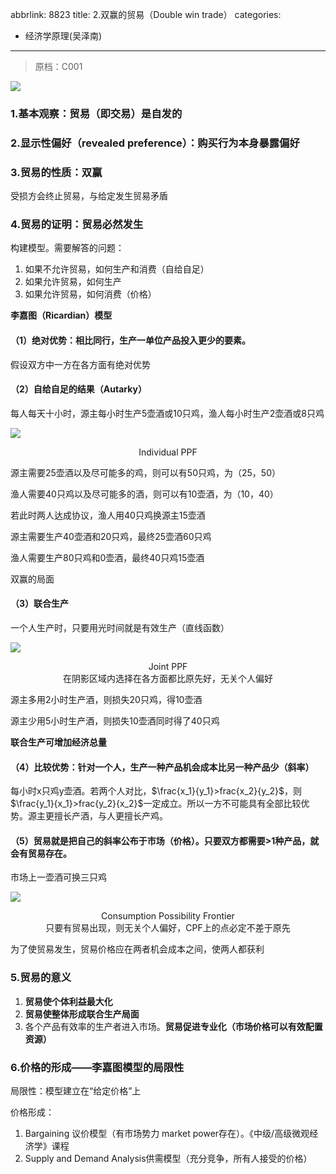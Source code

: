 abbrlink: 8823
title: 2.双赢的贸易（Double win trade）
categories:
  - 经济学原理(吴泽南)
---
> 原档：C001

![](C001.png)

### 1.基本观察：贸易（即交易）是自发的

### 2.显示性偏好（revealed preference）：购买行为本身暴露偏好

### 3.贸易的性质：双赢

受损方会终止贸易，与给定发生贸易矛盾

### 4.贸易的证明：贸易必然发生

构建模型。需要解答的问题：

1. 如果不允许贸易，如何生产和消费（自给自足）
2. 如果允许贸易，如何生产
3. 如果允许贸易，如何消费（价格）

**李嘉图（Ricardian）模型**

#### （1）绝对优势：相比同行，生产一单位产品投入更少的要素。

假设双方中一方在各方面有绝对优势

#### （2）自给自足的结果（Autarky）

每人每天十小时，源主每小时生产5壶酒或10只鸡，渔人每小时生产2壶酒或8只鸡

![](C001-1.png)

<center>Individual PPF</center>

源主需要25壶酒以及尽可能多的鸡，则可以有50只鸡，为（25，50）

渔人需要40只鸡以及尽可能多的酒，则可以有10壶酒，为（10，40）

若此时两人达成协议，渔人用40只鸡换源主15壶酒

源主需要生产40壶酒和20只鸡，最终25壶酒60只鸡

渔人需要生产80只鸡和0壶酒，最终40只鸡15壶酒

双赢的局面

#### （3）联合生产

一个人生产时，只要用光时间就是有效生产（直线函数）

![](C001-2.png)

<center>Joint PPF<br>在阴影区域内选择在各方面都比原先好，无关个人偏好</center>

源主多用2小时生产酒，则损失20只鸡，得10壶酒

源主少用5小时生产酒，则损失10壶酒同时得了40只鸡

**联合生产可增加经济总量**

#### （4）比较优势：针对一个人，生产一种产品机会成本比另一种产品少（斜率）

每小时x只鸡y壶酒。若两个人对比，$\frac{x_1}{y_1}>frac{x_2}{y_2}$，则$\frac{y_1}{x_1}>frac{y_2}{x_2}$一定成立。所以一方不可能具有全部比较优势。源主更擅长产酒，与人更擅长产鸡。

#### （5）贸易就是把自己的斜率公布于市场（价格）。只要双方都需要>1种产品，就会有贸易存在。

市场上一壶酒可换三只鸡

![](C001-3.png)

<center>Consumption Possibility Frontier<br>只要有贸易出现，则无关个人偏好，CPF上的点必定不差于原先</center>

为了使贸易发生，贸易价格应在两者机会成本之间，使两人都获利

### 5.贸易的意义

1. **贸易使个体利益最大化**
2. **贸易使整体形成联合生产局面**
3. 各个产品有效率的生产者进入市场。**贸易促进专业化（市场价格可以有效配置资源）**

### 6.价格的形成——李嘉图模型的局限性

局限性：模型建立在“给定价格”上

价格形成：

1. Bargaining 议价模型（有市场势力 market power存在）。《中级/高级微观经济学》课程
2. Supply and Demand Analysis供需模型（充分竞争，所有人接受的价格）